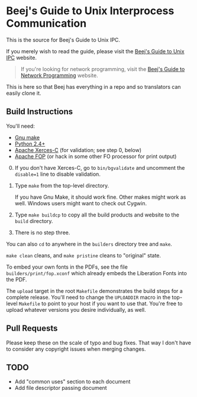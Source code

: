 # Beej's Guide to Unix Interprocess Communication

This is the source for Beej's Guide to Unix IPC.

If you merely wish to read the guide, please visit the [Beej's Guide to
Unix IPC](https://beej.us/guide/bgipc/) website.

> If you're looking for network programming, visit the [Beej's Guide to
> Network Programming](https://beej.us/guide/bgnet/) website.

This is here so that Beej has everything in a repo and so translators
can easily clone it.

## Build Instructions

You'll need:

* [Gnu make](https://www.gnu.org/software/make/)
* [Python 2.4+](https://www.python.org/)
* [Apache Xerces-C](https://xerces.apache.org/xerces-c/) (for
  validation; see step 0, below)
* [Apache FOP](https://xmlgraphics.apache.org/fop/) (or hack in some
  other FO processor for print output)

0. If you don't have Xerces-C, go to `bin/bgvalidate` and uncomment the
   `disable=1` line to disable validation.

1. Type `make` from the top-level directory.

   If you have Gnu Make, it should work fine.  Other makes might work as
   well.  Windows users might want to check out Cygwin.

2. Type `make buildcp` to copy all the build products and website to the
   `build` directory.

3. There is no step three.

You can also `cd` to anywhere in the `builders` directory tree and
`make`.

`make clean` cleans, and `make pristine` cleans to "original" state.

To embed your own fonts in the PDFs, see the file
`builders/print/fop.xconf` which already embeds the Liberation Fonts
into the PDF.

The `upload` target in the root `Makefile` demonstrates the build steps
for a complete release.  You'll need to change the `UPLOADDIR` macro in
the top-level `Makefile` to point to your host if you want to use that.
You're free to upload whatever versions you desire individually, as
well.

## Pull Requests

Please keep these on the scale of typo and bug fixes. That way I don't
have to consider any copyright issues when merging changes.

## TODO

* Add "common uses" section to each document
* Add file descriptor passing document

